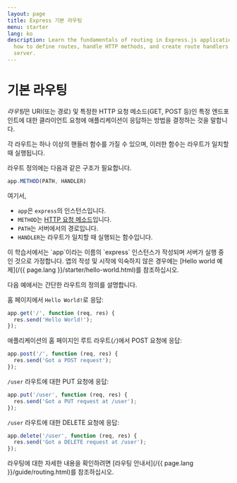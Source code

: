 ```yaml
---
layout: page
title: Express 기본 라우팅
menu: starter
lang: ko
description: Learn the fundamentals of routing in Express.js applications, including
  how to define routes, handle HTTP methods, and create route handlers for your web
  server.
---
```


# 기본 라우팅

*라우팅*은 URI(또는 경로) 및 특정한 HTTP 요청 메소드(GET, POST 등)인 특정 엔드포인트에 대한 클라이언트 요청에 애플리케이션이 응답하는 방법을 결정하는 것을 말합니다.

각 라우트는 하나 이상의 핸들러 함수를 가질 수 있으며, 이러한 함수는 라우트가 일치할 때 실행됩니다.

라우트 정의에는 다음과 같은 구조가 필요합니다.
```js
app.METHOD(PATH, HANDLER)
```

여기서,

- `app`은 `express`의 인스턴스입니다.
- `METHOD`는 [HTTP 요청 메소드](http://en.wikipedia.org/wiki/Hypertext_Transfer_Protocol)입니다.
- `PATH`는 서버에서의 경로입니다.
- `HANDLER`는 라우트가 일치할 때 실행되는 함수입니다.

<div class="doc-box doc-notice" markdown="1">
이 학습서에서는 `app`이라는 이름의 `express` 인스턴스가 작성되며 서버가 실행 중인 것으로 가정합니다. 앱의 작성 및 시작에 익숙하지 않은 경우에는 [Hello world 예제](/{{ page.lang }}/starter/hello-world.html)를 참조하십시오.
</div>

다음 예에서는 간단한 라우트의 정의를 설명합니다.

홈 페이지에서 `Hello World!`로 응답:

```js
app.get('/', function (req, res) {
  res.send('Hello World!');
});
```

애플리케이션의 홈 페이지인 루트 라우트(`/`)에서 POST 요청에 응답:

```js
app.post('/', function (req, res) {
  res.send('Got a POST request');
});
```

`/user` 라우트에 대한 PUT 요청에 응답:

```js
app.put('/user', function (req, res) {
  res.send('Got a PUT request at /user');
});
```

`/user` 라우트에 대한 DELETE 요청에 응답:

```js
app.delete('/user', function (req, res) {
  res.send('Got a DELETE request at /user');
});
```

라우팅에 대한 자세한 내용을 확인하려면 [라우팅 안내서](/{{ page.lang }}/guide/routing.html)를 참조하십시오.
